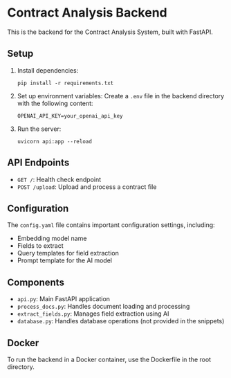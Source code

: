 # Contract Analysis Backend

This is the backend for the Contract Analysis System, built with FastAPI.

## Setup

1. Install dependencies:
   ```
   pip install -r requirements.txt
   ```

2. Set up environment variables:
   Create a `.env` file in the backend directory with the following content:
   ```
   OPENAI_API_KEY=your_openai_api_key
   ```

3. Run the server:
   ```
   uvicorn api:app --reload
   ```

## API Endpoints

- `GET /`: Health check endpoint
- `POST /upload`: Upload and process a contract file

## Configuration

The `config.yaml` file contains important configuration settings, including:

- Embedding model name
- Fields to extract
- Query templates for field extraction
- Prompt template for the AI model

## Components

- `api.py`: Main FastAPI application
- `process_docs.py`: Handles document loading and processing
- `extract_fields.py`: Manages field extraction using AI
- `database.py`: Handles database operations (not provided in the snippets)

## Docker

To run the backend in a Docker container, use the Dockerfile in the root directory.